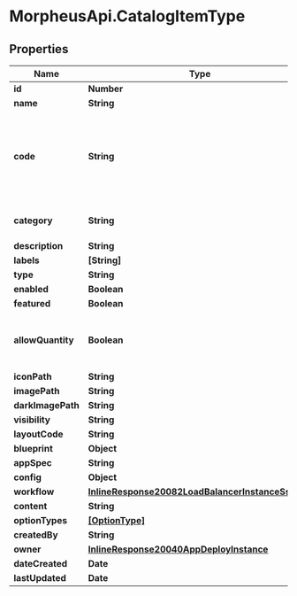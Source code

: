 # MorpheusApi.CatalogItemType

## Properties

Name | Type | Description | Notes
------------ | ------------- | ------------- | -------------
**id** | **Number** |  | [optional] 
**name** | **String** |  | [optional] 
**code** | **String** | Useful shortcode for provisioning naming schemes and export reference. | [optional] 
**category** | **String** | Catalog Item Type category | [optional] 
**description** | **String** |  | [optional] 
**labels** | **[String]** |  | [optional] 
**type** | **String** |  | [optional] 
**enabled** | **Boolean** |  | [optional] 
**featured** | **Boolean** |  | [optional] 
**allowQuantity** | **Boolean** | Can users order more than one of this item at a time. | [optional] 
**iconPath** | **String** |  | [optional] 
**imagePath** | **String** |  | [optional] 
**darkImagePath** | **String** |  | [optional] 
**visibility** | **String** |  | [optional] 
**layoutCode** | **String** |  | [optional] 
**blueprint** | **Object** |  | [optional] 
**appSpec** | **String** |  | [optional] 
**config** | **Object** |  | [optional] 
**workflow** | [**InlineResponse20082LoadBalancerInstanceSslCert**](InlineResponse20082LoadBalancerInstanceSslCert.md) |  | [optional] 
**content** | **String** |  | [optional] 
**optionTypes** | [**[OptionType]**](OptionType.md) |  | [optional] 
**createdBy** | **String** |  | [optional] 
**owner** | [**InlineResponse20040AppDeployInstance**](InlineResponse20040AppDeployInstance.md) |  | [optional] 
**dateCreated** | **Date** |  | [optional] 
**lastUpdated** | **Date** |  | [optional] 


